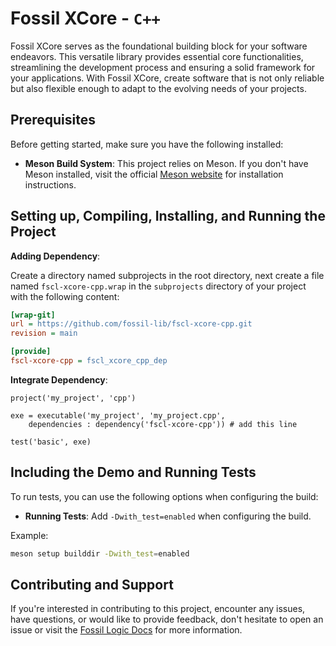 # Fossil XCore - `C++`

Fossil XCore serves as the foundational building block for your software endeavors. This versatile library provides essential core functionalities, streamlining the development process and ensuring a solid framework for your applications. With Fossil XCore, create software that is not only reliable but also flexible enough to adapt to the evolving needs of your projects.

## Prerequisites

Before getting started, make sure you have the following installed:

- **Meson Build System**: This project relies on Meson. If you don't have Meson installed, visit the official [Meson website](https://mesonbuild.com/Getting-meson.html) for installation instructions.

## Setting up, Compiling, Installing, and Running the Project

**Adding Dependency**:

Create a directory named subprojects in the root directory, next create a file named `fscl-xcore-cpp.wrap` in the `subprojects` directory of your project with the following content:

   ```ini
   [wrap-git]
   url = https://github.com/fossil-lib/fscl-xcore-cpp.git
   revision = main
   
   [provide]
   fscl-xcore-cpp = fscl_xcore_cpp_dep
   ```

**Integrate Dependency**:
   ```meson
   project('my_project', 'cpp')

   exe = executable('my_project', 'my_project.cpp',
       dependencies : dependency('fscl-xcore-cpp')) # add this line

   test('basic', exe)
   ```

## Including the Demo and Running Tests

To run tests, you can use the following options when configuring the build:

- **Running Tests**: Add `-Dwith_test=enabled` when configuring the build.

Example:

```zsh
meson setup builddir -Dwith_test=enabled
```

## Contributing and Support

If you're interested in contributing to this project, encounter any issues, have questions, or would like to provide feedback, don't hesitate to open an issue or visit the [Fossil Logic Docs](https://fossillogic.com/the-docs) for more information.
